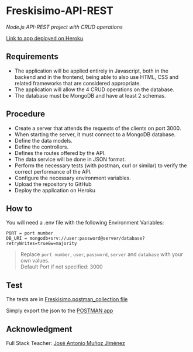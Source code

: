 # Freskisimo-API-REST
*Node.js API-REST project with CRUD operations*

[Link to app deployed on Heroku](https://freskisimo-app.herokuapp.com/)

## Requirements
- The application will be applied entirely in Javascript, both in the backend and in the frontend, being able to also use HTML, CSS and related frameworks that are considered appropriate.
- The application will allow the 4 CRUD operations on the database.
- The database must be MongoDB and have at least 2 schemas.

## Procedure
- Create a server that attends the requests of the clients on port 3000.
- When starting the server, it must connect to a MongoDB database.
- Define the data models.
- Define the controllers.
- Defines the routes offered by the API.
- The data service will be done in JSON format.
- Perform the necessary tests (with postman, curl or similar) to verify the correct performance of the API.
- Configure the necessary environment variables.
- Upload the repository to GitHub
- Deploy the application on Heroku

## How to
You will need a .env file with the following Environment Variables:

```
PORT = port number
DB_URI = mongodb+srv://user:password@server/database?retryWrites=true&w=majority
```
> Replace `port number`, `user`, `password`, `server` and `database` with your own values.\
> Default Port if not specified: 3000

## Test
The tests are in [Freskisimo.postman_collection file](https://github.com/Deg42/Fresquisimo-API-REST/blob/main/test/Freskisimo.postman_collection.json)

Simply export the json to the [POSTMAN app](https://www.postman.com/downloads/)

## Acknowledgment
Full Stack Teacher: 
[José Antonio Muñoz Jiménez](https://github.com/jamj2000) 

